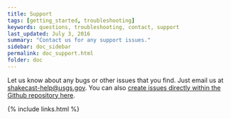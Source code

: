 ```yaml
---
title: Support
tags: [getting_started, troubleshooting]
keywords: questions, troubleshooting, contact, support
last_updated: July 3, 2016
summary: "Contact us for any support issues."
sidebar: doc_sidebar
permalink: doc_support.html
folder: doc
---
```


Let us know about any bugs or other issues that you find. Just email us at <a href="mailto:shakecast-help@usgs.gov">shakecast-help@usgs.gov</a>. You can also [create issues directly within the Github repository here](https://github.com/klin-usgs/ShakeCast/issues).

{% include links.html %}
